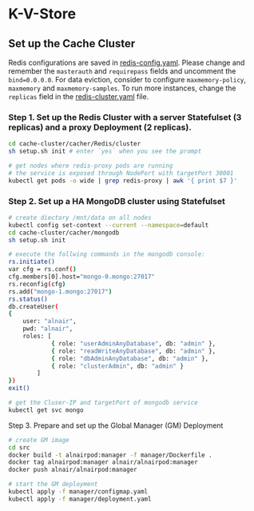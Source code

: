 # K-V-Store

## Set up the Cache Cluster
Redis configurations are saved in [redis-config.yaml](/cache-cluster/cacher/Redis/cluster/redis-config.yaml). Please change and remember the `masterauth` and `requirepass` fields and uncomment the `bind=0.0.0.0`. For data eviction, consider to configure `maxmemory-policy`, `maxmemory` and `maxmemory-samples`. To run more instances, change the `replicas` field in the [redis-cluster.yaml]((/cache-cluster/cacher/Redis/cluster/redis-cluster.yaml)) file.

### Step 1. Set up the Redis Cluster with a server Statefulset (3 replicas) and a proxy Deployment (2 replicas).
```bash
cd cache-cluster/cacher/Redis/cluster
sh setup.sh init # enter `yes` when you see the prompt

# get nodes where redis-proxy pods are running
# the service is exposed through NodePort with targetPort 30001
kubectl get pods -o wide | grep redis-proxy | awk '{ print $7 }'
```

### Step 2. Set up a HA MongoDB cluster using Statefulset
```bash
# create diectory /mnt/data on all nodes
kubectl config set-context --current --namespace=default
cd cache-cluster/cacher/mongodb
sh setup.sh init

# execute the follwing commands in the mongodb console:
rs.initiate()
var cfg = rs.conf()
cfg.members[0].host="mongo-0.mongo:27017"
rs.reconfig(cfg)
rs.add("mongo-1.mongo:27017")
rs.status()
db.createUser(
{
    user: "alnair",
    pwd: "alnair",
    roles: [
            { role: "userAdminAnyDatabase", db: "admin" },
            { role: "readWriteAnyDatabase", db: "admin" },
            { role: "dbAdminAnyDatabase", db: "admin" },
            { role: "clusterAdmin", db: "admin" }
        ]
})
exit()

# get the Cluser-IP and targetPort of mongodb service
kubectl get svc mongo
```

Step 3. Prepare and set up the Global Manager (GM) Deployment

```bash
# create GM image
cd src
docker build -t alnairpod:manager -f manager/Dockerfile .
docker tag alnairpod:manager alnair/alnairpod:manager
docker push alnair/alnairpod:manager

# start the GM deployment
kubectl apply -f manager/configmap.yaml
kubectl apply -f manager/deployment.yaml
```